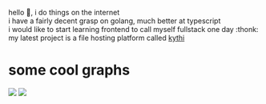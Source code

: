 hello 👋, i do things on the internet<br>
i have a fairly decent grasp on golang, much better at typescript<br>
i would like to start learning frontend to call myself fullstack one day :thonk:<br>
my latest project is a file hosting platform called [kythi](https://kythi.com)

<h1>some cool graphs</h1>
<img src="https://github-readme-stats.vercel.app/api/top-langs/?username=Kurpp&layout=compact&theme=dracula&hide_border=true" />
<img src="https://github-readme-stats.vercel.app/api?username=Kurpp&show_icons=true&theme=dracula&hide_border=true&count_private=true&include_all_commits=true" /> 
